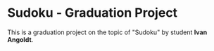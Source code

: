 # Sudoku - Graduation Project

This is a graduation project on the topic of "Sudoku" by student **Ivan Angoldt**.
